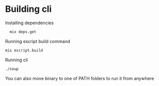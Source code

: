 # Building cli

Installing dependencies
```bash
  mix deps.get
```

Running escript build command
```bash
mix escript.build
```

Running cli
```bash
./soup
```

You can also move binary to one of PATH folders to run it from anywhere